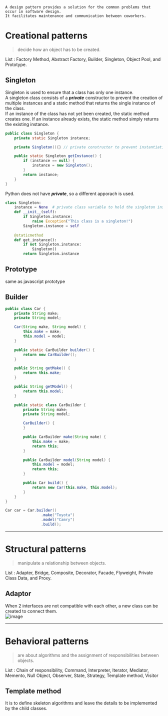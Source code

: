 ~~~
A design pattern provides a solution for the common problems that occur in software design.
It facilitates maintenance and communication between coworkers.
~~~

# Creational patterns
>decide how an object has to be created.<br>

List : Factory Method, Abstract Factory, Builder, Singleton, Object Pool, and Prototype. 

## Singleton
Singleton is used to ensure that a class has only one instance.<br>
A singleton class consists of a ***private*** constructor to prevent the creation of multiple instances and a static method that returns the single instance of the class.<br>
If an instance of the class has not yet been created, the static method creates one. If an instance already exists, the static method simply returns the existing instance.
~~~java
public class Singleton {
    private static Singleton instance;

    private Singleton(){} // private constructor to prevent instantiation from outside the class

    public static Singleton getInstance() {
        if (instance == null) {
            instance = new Singleton();
        }
        return instance;
    }
}
~~~
Python does not have ***private***, so a different apporach is used.
~~~python
class Singleton:
    instance = None  # private class variable to hold the singleton instance
    def __init__(self):
        if Singleton.instance:
            raise Exception("This class is a singleton!")
        Singleton.instance = self
        
    @staticmethod
    def get_instance():
        if not Singleton.instance:
            Singleton()
        return Singleton.instance
~~~

## Prototype
same as javascript prototype

## Builder
~~~java
public class Car {
    private String make;
    private String model;

    Car(String make, String model) {
        this.make = make;
        this.model = model;
    }

    public static CarBuilder builder() {
        return new CarBuilder();
    }

    public String getMake() {
        return this.make;
    }

    public String getModel() {
        return this.model;
    }

    public static class CarBuilder {
        private String make;
        private String model;

        CarBuilder() {
        }

        public CarBuilder make(String make) {
            this.make = make;
            return this;
        }

        public CarBuilder model(String model) {
            this.model = model;
            return this;
        }

        public Car build() {
            return new Car(this.make, this.model);
        }
    }
}

Car car = Car.builder()
                .make("Toyota")
                .model("Camry")
                .build();
~~~

---
# Structural patterns
>manipulate a relationship between objects.<br>

List : Adapter, Bridge, Composite, Decorator, Facade, Flyweight, Private Class Data, and Proxy.

## Adaptor
When 2 interfaces are not compatible with each other, a new class can be created to connect them.<br>
![image](https://user-images.githubusercontent.com/67142421/178671279-5239da73-796e-48cd-b44e-ef2dd7e21ee1.png)<br>

---
# Behavioral patterns
>are about algorithms and the assignment of responsibilities between objects.<br>

List : Chain of responsibility, Command, Interpreter, Iterator, Mediator, Memento, Null Object, Observer, State, Strategy, Template method, Visitor 

## Template method
It is to define skeleton algorithms and leave the details to be implemented by the child classes.
